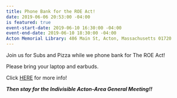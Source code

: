 ```yaml
---
title: Phone Bank for the ROE Act!
date: 2019-06-06 20:53:00 -04:00
is featured: true
event-start-date: 2019-06-10 16:30:00 -04:00
event-end-date: 2019-06-10 18:30:00 -04:00
Acton Memorial Library: 486 Main St, Acton, Massachusetts 01720
---
```


Join us for Subs and Pizza while we phone bank for The ROE Act!

Please bring your laptop and earbuds.

Click [HERE](https://www.facebook.com/events/750548535361138/) for more info!

***Then stay for the Indivisible Acton-Area General Meeting!!***